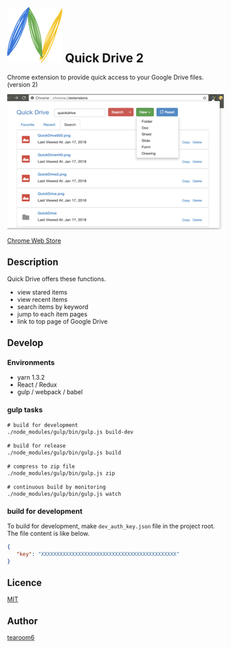 # ![icon](./src/img/icon128.png) Quick Drive 2

Chrome extension to provide quick access to your Google Drive files. (version 2)

![screenshot](./screenshot.png)

[Chrome Web Store](https://chrome.google.com/webstore/detail/quick-drive/aijfbconiilhjgfljolkoiaockgenpgn?utm_source=chrome-ntp-icon)


## Description

Quick Drive offers these functions.

- view stared items
- view recent items
- search items by keyword
- jump to each item pages
- link to top page of Google Drive


## Develop

### Environments

- yarn 1.3.2
- React / Redux
- gulp / webpack / babel

### gulp tasks

```Shell
# build for development
./node_modules/gulp/bin/gulp.js build-dev

# build for release
./node_modules/gulp/bin/gulp.js build

# compress to zip file
./node_modules/gulp/bin/gulp.js zip

# continuous build by monitoring
./node_modules/gulp/bin/gulp.js watch
```

### build for development

To build for development, make `dev_auth_key.json` file in
the project root. The file content is like below.

```JSON
{
   "key": "XXXXXXXXXXXXXXXXXXXXXXXXXXXXXXXXXXXXXXXXXXXX"
}
```


## Licence

[MIT](https://github.com/tearoom6/QuickDrive/blob/master/LICENSE)

## Author

[tearoom6](https://github.com/tearoom6)
